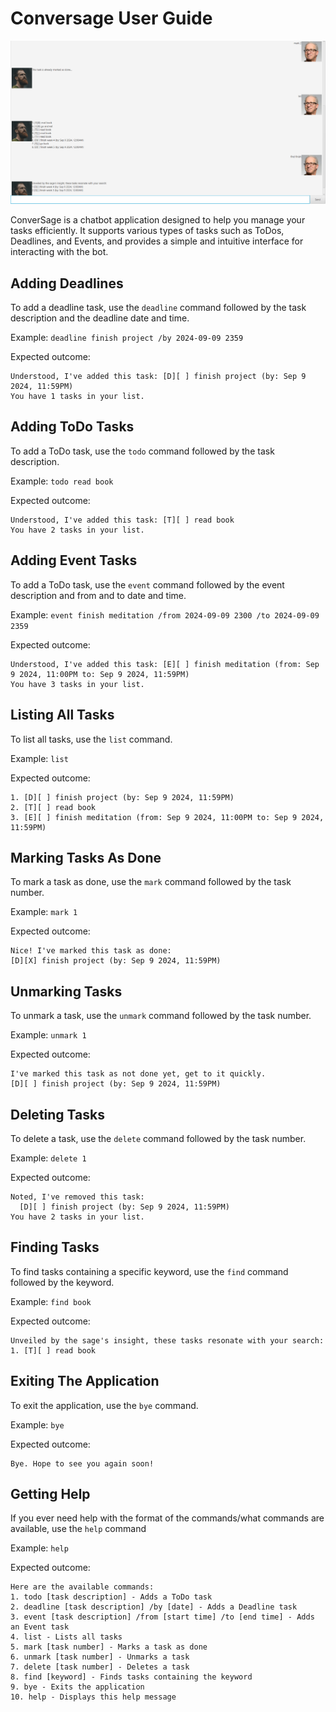 # Conversage User Guide


![Product Screenshot](Ui.png)


ConverSage is a chatbot application designed to help you manage your tasks efficiently. It supports various types of tasks such as ToDos, Deadlines, and Events, and provides a simple and intuitive interface for interacting with the bot.

## Adding Deadlines

To add a deadline task, use the `deadline` command followed by the task description and the deadline date and time.

Example: `deadline finish project /by 2024-09-09 2359`

Expected outcome:

```
Understood, I've added this task: [D][ ] finish project (by: Sep 9 2024, 11:59PM)
You have 1 tasks in your list. 
```


## Adding ToDo Tasks

To add a ToDo task, use the `todo` command followed by the task description.

Example: `todo read book`

Expected outcome:

```
Understood, I've added this task: [T][ ] read book
You have 2 tasks in your list.
```

## Adding Event Tasks
To add a ToDo task, use the `event` command followed by the event description and from and to date and time.

Example: `event finish meditation /from 2024-09-09 2300 /to 2024-09-09 2359`

Expected outcome:

```
Understood, I've added this task: [E][ ] finish meditation (from: Sep 9 2024, 11:00PM to: Sep 9 2024, 11:59PM)
You have 3 tasks in your list.
```


## Listing All Tasks

To list all tasks, use the `list` command.

Example: `list`

Expected outcome:

```
1. [D][ ] finish project (by: Sep 9 2024, 11:59PM)
2. [T][ ] read book
3. [E][ ] finish meditation (from: Sep 9 2024, 11:00PM to: Sep 9 2024, 11:59PM)

```



## Marking Tasks As Done

To mark a task as done, use the `mark` command followed by the task number.

Example: `mark 1`

Expected outcome:

```
Nice! I've marked this task as done:
[D][X] finish project (by: Sep 9 2024, 11:59PM)

```


## Unmarking Tasks

To unmark a task, use the `unmark` command followed by the task number.

Example: `unmark 1`

Expected outcome:

```
I've marked this task as not done yet, get to it quickly.
[D][ ] finish project (by: Sep 9 2024, 11:59PM)
```


## Deleting Tasks

To delete a task, use the `delete` command followed by the task number.

Example: `delete 1`

Expected outcome:

```
Noted, I've removed this task:
  [D][ ] finish project (by: Sep 9 2024, 11:59PM)
You have 2 tasks in your list.
```


## Finding Tasks

To find tasks containing a specific keyword, use the `find` command followed by the keyword.

Example: `find book`

Expected outcome:

```
Unveiled by the sage's insight, these tasks resonate with your search:
1. [T][ ] read book

```


## Exiting The Application

To exit the application, use the `bye` command.

Example: `bye`

Expected outcome:
```
Bye. Hope to see you again soon!
```


## Getting Help

If you ever need help with the format of the commands/what commands are available, use the `help` command

Example: `help`

Expected outcome:
```
Here are the available commands:
1. todo [task description] - Adds a ToDo task
2. deadline [task description] /by [date] - Adds a Deadline task
3. event [task description] /from [start time] /to [end time] - Adds an Event task
4. list - Lists all tasks
5. mark [task number] - Marks a task as done
6. unmark [task number] - Unmarks a task
7. delete [task number] - Deletes a task              
8. find [keyword] - Finds tasks containing the keyword
9. bye - Exits the application                        
10. help - Displays this help message

```